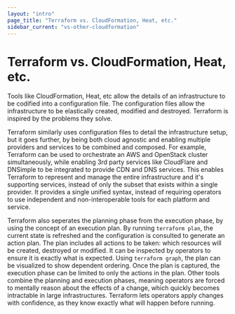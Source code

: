 ```yaml
---
layout: "intro"
page_title: "Terraform vs. CloudFormation, Heat, etc."
sidebar_current: "vs-other-cloudformation"
---
```


# Terraform vs. CloudFormation, Heat, etc.

Tools like CloudFormation, Heat, etc allow the details of an infrastructure
to be codified into a configuration file. The configuration files allow
the infrastructure to be elastically created, modified and destroyed. Terraform
is inspired by the problems they solve.

Terraform similarly uses configuration files to detail the infrastructure
setup, but it goes further, by being both cloud agnostic and enabling
multiple providers and services to be combined and composed. For example,
Terraform can be used to orchestrate an AWS and OpenStack cluster simultaneously,
while enabling 3rd party services like CloudFlare and DNSimple to be integrated
to provide CDN and DNS services. This enables Terraform to represent and
manage the entire infrastructure and it's supporting services, instead of
only the subset that exists within a single provider. It provides a single
unified syntax, instead of requiring operators to use independent and
non-interoperable tools for each platform and service.

Terraform also seperates the planning phase from the execution phase,
by using the concept of an execution plan. By running `terraform plan`,
the current state is refreshed and the configuration is consulted to
generate an action plan. The plan includes all actions to be taken:
which resources will be created, destroyed or modified. It can be
inspected by operators to ensure it is exactly what is expected. Using
`terraform graph`, the plan can be visualized to show dependent ordering.
Once the plan is captured, the execution phase can be limited to only
the actions in the plan. Other tools combine the planning and execution
phases, meaning operators are forced to mentally reason about the effects
of a change, which quickly becomes intractable in large infrastructures.
Terraform lets operators apply changes with confidence, as they know exactly
what will happen before running.

